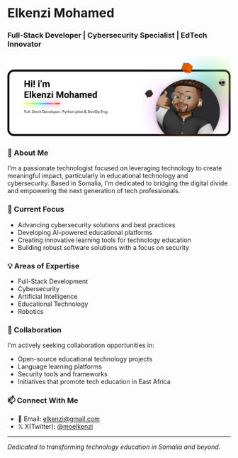 # Elkenzi Mohamed
### Full-Stack Developer | Cybersecurity Specialist | EdTech Innovator

![Elkenzi Mohamed - Full-Stack Developer](Frame%201.png)

### 👋 About Me
I'm a passionate technologist focused on leveraging technology to create meaningful impact, particularly in educational technology and cybersecurity. Based in Somalia, I'm dedicated to bridging the digital divide and empowering the next generation of tech professionals.

### 🔭 Current Focus
- Advancing cybersecurity solutions and best practices
- Developing AI-powered educational platforms
- Creating innovative learning tools for technology education
- Building robust software solutions with a focus on security

### 💡 Areas of Expertise
- Full-Stack Development
- Cybersecurity
- Artificial Intelligence
- Educational Technology
- Robotics

### 🤝 Collaboration
I'm actively seeking collaboration opportunities in:
- Open-source educational technology projects
- Language learning platforms
- Security tools and frameworks
- Initiatives that promote tech education in East Africa

### 📫 Connect With Me
- 📧 Email: [elkenzi@gmail.com](mailto:elkenzi@gmail.com)
- 𝕏 X(Twitter): [@moelkenzi](https://ww.x.com/moelkenzi)


---
*Dedicated to transforming technology education in Somalia and beyond.*
